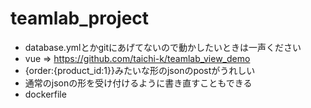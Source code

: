 # teamlab_project
- database.ymlとかgitにあげてないので動かしたいときは一声ください
- vue => https://github.com/taichi-k/teamlab_view_demo
- {order:{product_id:1}}みたいな形のjsonのpostがうれしい
- 通常のjsonの形を受け付けるように書き直すこともできる
- dockerfile